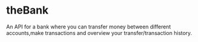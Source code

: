 # theBank
An API for a bank where you can transfer money between different accounts,make transactions and overview your transfer/transaction history.

